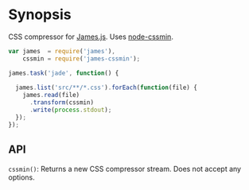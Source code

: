 # Synopsis

CSS compressor for [James.js](https://github.com/leonidas/james.js). Uses [node-cssmin](https://github.com/jbleuzen/node-cssmin).

```javascript
var james  = require('james'),
    cssmin = require('james-cssmin');

james.task('jade', function() {
    
  james.list('src/**/*.css').forEach(function(file) {
    james.read(file)
      .transform(cssmin)
      .write(process.stdout);
  });
});

```

## API

`cssmin()`: Returns a new CSS compressor stream. Does not accept any options.

